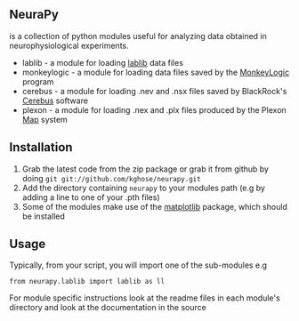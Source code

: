 NeuraPy
-------
is a collection of python modules useful for analyzing data obtained in neurophysiological experiments.

* lablib - a module for loading [lablib][lablib] data files
* monkeylogic - a module for loading data files saved by the [MonkeyLogic][ml] program
* cerebus - a module for loading .nev and .nsx files saved by BlackRock's [Cerebus][cb] software
* plexon - a module for loading .nex and .plx files produced by the Plexon [Map][map] system

[lablib]: http://maunsell.med.harvard.edu/software.html
[ml]: http://www.monkeylogic.net/
[cb]: http://www.blackrockmicro.com/content.aspx?id=13
[map]: http://www.plexon.com/product/Multichannel_Acquisition_Processor__MAP__.html

Installation
------------
1. Grab the latest code from the zip package or grab it from github by doing `git git://github.com/kghose/neurapy.git`
2. Add the directory containing `neurapy` to your modules path (e.g by adding a line to one of your .pth files)
3. Some of the modules make use of the [matplotlib][mat] package, which should be installed

[mat]: http://matplotlib.sourceforge.net/

Usage
-----

Typically, from your script, you will import one of the sub-modules e.g

`from neurapy.lablib import lablib as ll`

For module specific instructions look at the readme files in each module's directory and
look at the documentation in the source